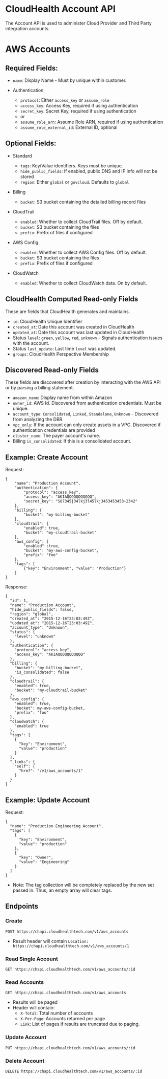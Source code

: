 CloudHealth Account API
=======================

The Account API is used to administer Cloud Provider and Third Party integration accounts.

# AWS Accounts

## Required Fields:

* `name`: Display Name - Must by unique within customer.

* Authentication
    * `protocol`: Either `access_key` or `assume_role`
    * `access_key`: Access Key, required if using authentication
    * `secret_key`: Secret Key, required if using authentication
    * or
    * `assume_role_arn`: Assume Role ARN, required if using authentication
    * `assume_role_external_id`: External ID, optional

## Optional Fields:

* Standard
    * `tags`: Key/Value identifiers. Keys must be unique.
    * `hide_public_fields`: If enabled, public DNS and IP info will not be stored
    * `region`: Either `global` or `govcloud`. Defaults to `global`
  
* Billing
    * `bucket`: S3 bucket containing the detailed billing record files

* CloudTrail
    * `enabled`: Whether to collect CloudTrail files. Off by default.
    * `bucket`: S3 bucket containing the files
    * `prefix`: Prefix of files if configured

* AWS Config
    * `enabled`: Whether to collect AWS Config files. Off by default.
    * `bucket`: S3 bucket containing the files
    * `prefix`: Prefix of files if configured
    
* CloudWatch
    * `enabled`: Whether to collect CloudWatch data. On by default.

## CloudHealth Computed Read-only Fields

These are fields that CloudHealth generates and maintains.

* `id`: CloudHealth Unique Identifier
* `created_at`: Date this account was created in CloudHealth
* `updated_at`: Date this account was last updated in CloudHealth
* Status `level`: `green`, `yellow`, `red`, `unknown` - Signals authentication issues with the account.
* Status `last_update`: Last time `level` was updated.
* `groups`: CloudHealth Perspective Membership

## Discovered Read-only Fields

These fields are discovered after creation by interacting with the AWS API or by parsing a billing statement.

* `amazon_name`: Display name from within Amazon
* `owner_id`: AWS Id. Discovered from authentication credentials. Must be unique.
* `account_type`: `Consolidated`, `Linked`, `Standalone`, `Unknown` - Discovered from analyzing the DBR
* `vpc_only`: If the account can only create assets in a VPC. Discovered if authentication credentials are provided
* `cluster_name`: The payer account's name.
* Billing `is_consolidated`: If this is a consolidated account.

## Example: Create Account

Request:

```
{
    "name": "Production Account",
    "authentication": {
        "protocol": "access_key",
        "access_key": "AKIAQQQQQQQQQQQ", 
        "secret_key": "S87345j34lkj3l45lkj3453453453+2342"
    },
    "billing": {
        "bucket": "my-billing-bucket"
    },
    "cloudtrail": {
        "enabled": true,
        "bucket": "my-cloudtrail-bucket"
    },
    "aws_config": {
        "enabled" :true,
        "bucket": "my-aws-config-bucket",
        "prefix": "foo"
    },
    "tags": [
        {"key": "Environment", "value": "Production"}
    ]
}
```

Response:

```
{
  "id": 1,
  "name": "Production Account",
  "hide_public_fields": false,
  "region": "global",
  "created_at": "2015-12-16T23:03:49Z",
  "updated_at": "2015-12-16T23:03:49Z",
  "account_type": "Unknown",
  "status": {
    "level": "unknown"
  },
  "authentication": {
    "protocol": "access_key",
    "access_key": "AKIAQQQQQQQQQQQ"
  },
  "billing": {
    "bucket": "my-billing-bucket",
    "is_consolidated": false
  },
  "cloudtrail": {
    "enabled": true,
    "bucket": "my-cloudtrail-bucket"
  },
  "aws_config": {
    "enabled": true,
    "bucket": my-aws-config-bucket,
    "prefix": "foo"
  },
  "cloudwatch": {
    "enabled": true
  },
  "tags": [
    {
      "key": "Environment",
      "value": "production"
    }
  ],
  "_links": {
    "self": {
      "href": "/v1/aws_accounts/1"
    }
  }
}
```

## Example: Update Account

Request:

```
{
  "name": "Production Engineering Account",
  "tags": [
    {
      "key": "Environment",
      "value": "production"
    },
    {
      "key": "Owner",
      "value": "Engineering"
    }
  ]
}
```

* Note: The tag collection will be completely replaced by the new set passed in. Thus, an empty array will clear tags.

## Endpoints

### Create

`POST https://chapi.cloudhealthtech.com/v1/aws_accounts`

* Result header will contain `Location: https://chapi.cloudhealthtech.com/v1/aws_accounts/1`
 
### Read Single Account

`GET https://chapi.cloudhealthtech.com/v1/aws_accounts/:id`

### Read Accounts

`GET https://chapi.cloudhealthtech.com/v1/aws_accounts`

* Results will be paged
* Header will contain:
    * `X-Total`: Total number of accounts
    * `X-Per-Page`: Accounts returned per page
    * `Link`: List of pages if results are truncated due to paging.

### Update Account

`PUT https://chapi.cloudhealthtech.com/v1/aws_accounts/:id`

### Delete Account

`DELETE https://chapi.cloudhealthtech.com/v1/aws_accounts/:id`
